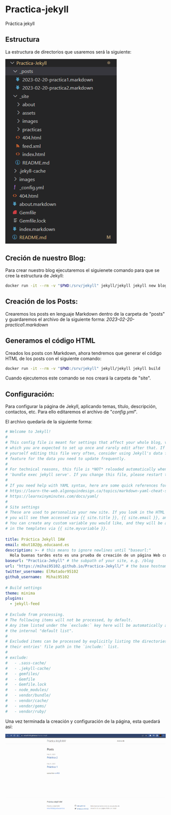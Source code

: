 # Practica-jekyll
Práctica jekyll

## Estructura
La estructura de directorios que usaremos será la siguiente:

<img src="./images/estructura.png" width="350"/>

## Creción de nuestro Blog:
Para crear nuestro blog ejecutaremos el siguienete comando para que se cree la estructura de Jekyll:
```bash
docker run -it --rm -v "$PWD:/srv/jekyll" jekyll/jekyll jekyll new blog
```

## Creación de los Posts:
Crearemos los posts en lenguaje Markdown dentro de la carpeta de "posts" y guardaremos el archivo de la siguiente forma: _2023-02-20-practica1.markdown_

## Generamos el código HTML
Creados los posts con Markdown, ahora tendremos que generar el código HTML de los posts con el siguiente comando:
```bash
docker run -it --rm -v "$PWD:/srv/jekyll" jekyll/jekyll jekyll build
```
Cuando ejecutemos este comando se nos creará la carpeta de "site".

## Configuración:
Para configurar la página de Jekyll, aplicando temas, título, descripción, contactos, etc. Para ello editaremos el archivo de "_config.yml_".

El archivo quedaría de la siguiente forma:
```yaml
# Welcome to Jekyll!
#
# This config file is meant for settings that affect your whole blog, values
# which you are expected to set up once and rarely edit after that. If you find
# yourself editing this file very often, consider using Jekyll's data files
# feature for the data you need to update frequently.
#
# For technical reasons, this file is *NOT* reloaded automatically when you use
# 'bundle exec jekyll serve'. If you change this file, please restart the server process.
#
# If you need help with YAML syntax, here are some quick references for you: 
# https://learn-the-web.algonquindesign.ca/topics/markdown-yaml-cheat-sheet/#yaml
# https://learnxinyminutes.com/docs/yaml/
#
# Site settings
# These are used to personalize your new site. If you look in the HTML files,
# you will see them accessed via {{ site.title }}, {{ site.email }}, and so on.
# You can create any custom variable you would like, and they will be accessible
# in the templates via {{ site.myvariable }}.

title: Práctica Jekyll IAW
email: mbut182@g.educaand.es
description: >- # this means to ignore newlines until "baseurl:"
  Hola buenas tardes esto es una prueba de creación de un página Web con Jekyll.
baseurl: "Practica-Jekyll" # the subpath of your site, e.g. /blog
url: "https://mihai95102.github.io/Practica-Jekyll/" # the base hostname & protocol for your site, e.g. http://example.com
twitter_username: ElMatador95102
github_username:  Mihai95102

# Build settings
theme: minima
plugins:
  - jekyll-feed

# Exclude from processing.
# The following items will not be processed, by default.
# Any item listed under the `exclude:` key here will be automatically added to
# the internal "default list".
#
# Excluded items can be processed by explicitly listing the directories or
# their entries' file path in the `include:` list.
#
# exclude:
#   - .sass-cache/
#   - .jekyll-cache/
#   - gemfiles/
#   - Gemfile
#   - Gemfile.lock
#   - node_modules/
#   - vendor/bundle/
#   - vendor/cache/
#   - vendor/gems/
#   - vendor/ruby/
```

Una vez terminada la creación y configuración de la página, esta quedará así:

<img src="./images/pagina.png"/>